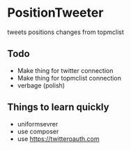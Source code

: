 # PositionTweeter
tweets positions changes from topmclist

Todo
----


 - Make thing for twitter connection
 - Make thing for topmclist connection 
 - verbage (polish) 



 Things to learn quickly 
 -----
 - uniformsevrer
 - use composer
 - use https://twitteroauth.com